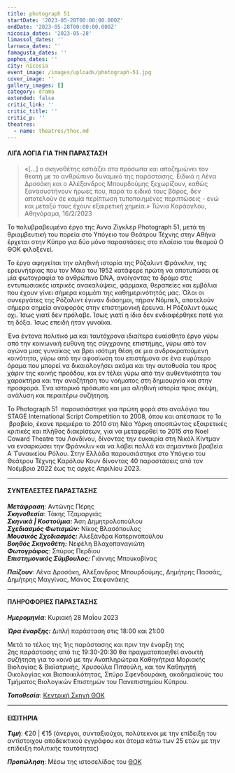 ```yaml
---
title: photograph 51
startDate: '2023-05-28T00:00:00.000Z'
endDate: '2023-05-28T00:00:00.000Z'
nicosia_dates: '2023-05-28'
limassol_dates: ''
larnaca_dates: ''
famagusta_dates: ''
paphos_dates: ''
city: nicosia
event_image: /images/uploads/photograph-51.jpg
cover_image: ''
gallery_images: []
category: drama
extended: false
critic_link: ''
critic_title: ''
critic_p: ''
theatres:
  - name: theatres/thoc.md
---
```


#### ΛΙΓΑ ΛΟΓΙΑ ΓΙΑ ΤΗΝ ΠΑΡΑΣΤΑΣΗ

> «\[...] ο σκηνοθέτης εστιάζει στα πρόσωπα και αποζημιώνει τον θεατή με το ανθρώπινο δυναμικό της παράστασης. Ειδικά η Λένα Δροσάκη και ο Αλέξανδρος Μπουρδούμης ξεχωρίζουν, καθώς ξανασυστήνουν ήρωες που, παρά το ειδικό τους βάρος, δεν αποτελούν σε καμία περίπτωση τυποποιημένες περιπτώσεις - ενώ και μεταξύ τους έχουν εξαιρετική χημεία.» Τώνια Καράογλου, Αθηνόραμα, 16/2/2023

Το πολυβραβευμένο έργο της Άννα Ζίγκλερ Photograph 51, μετά τη θριαμβευτική του πορεία στο Υπόγειο του Θεάτρου Τέχνης στην Αθήνα έρχεται στην Κύπρο για δύο μόνο παραστάσεις στο πλαίσιο του θεσμού Ο ΘΟΚ φιλοξενεί.

Το έργο αφηγείται την αληθινή ιστορία της Ρόζαλιντ Φράνκλιν, της ερευνήτριας που τον Μάιο του 1952 κατάφερε πρώτη να αποτυπώσει σε μία φωτογραφία το ανθρώπινο DNA, ανοίγοντας το δρόμο στις
εντυπωσιακές ιατρικές ανακαλύψεις, φάρμακα, θεραπείες και εμβόλια που έχουν γίνει σήμερα κομμάτι της καθημερινότητάς μας. Όλοι οι συνεργάτες της Ρόζαλιντ έγιναν διάσημοι, πήραν Νόμπελ, αποτελούν σήμερα σημεία αναφοράς στην επιστημονική έρευνα. Η Ρόζαλιντ όμως οχι. Ίσως γιατί δεν πρόλαβε. Ίσως γιατί η ίδια δεν ενδιαφέρθηκε ποτέ για τη δόξα. Ίσως επειδή ήταν γυναίκα.

Ένα έντονα πολιτικό μα και ταυτόχρονα ιδιαίτερα ευαίσθητο έργο γύρω από την κοινωνική ευθύνη της σύγχρονης επιστήμης, γύρω από τον αγώνα μιας γυναίκας να βρει ισότιμη θέση σε μια ανδροκρατούμενη κοινότητα, γύρω από την αφοσίωση του επιστήμονα σε ένα ευρύτερο όραμα που μπορεί να δικαιολογήσει ακόμα και την αυτοθυσία του προς χάριν της κοινής προόδου, και εν τέλει γύρω από την αυθεντικότητα του χαρακτήρα και την αναζήτηση του νοήματος στη δημιουργία και στην προσφορά. Ένα ιστορικό πρόσωπο και μια αληθινή ιστορία προς σκέψη, ανάλυση και περαιτέρω συζήτηση.

Το Photograph 51  παρουσιάστηκε για πρώτη φορά στο αναλόγιο του STAGE International Script Competition το 2008, όπου και απέσπασε το 1ο  βραβείο, έκανε πρεμιέρα το 2010 στη Νέα Υόρκη αποσπώντας εξαιρετικές κριτικές και πλήθος διακρίσεων, για να μεταφερθεί το 2015 στο Noel Coward Theatre του Λονδίνου, δίνοντας την ευκαιρία στη Νικόλ Κίντμαν να ενσαρκώσει την Φράνκλιν και να λάβει πολλά και σημαντικά βραβεία Α ́ Γυναικείου Ρόλου. Στην Ελλάδα παρουσιάστηκε στο Υπόγειο του Θεάτρου Τέχνης Καρόλου Κουν δίνοντας 40 παραστάσεις από τον Νοέμβριο 2022 έως τις αρχές Απριλίου 2023.

***

#### ΣΥΝΤΕΛΕΣΤΕΣ ΠΑΡΑΣΤΑΣΗΣ

***Μετάφραση***: Αντώνης Πέρης\
***Σκηνοθεσία***: Τάκης Τζαμαργιάς\
***Σκηνικά | Κοστούμια:*** Άση Δημητρολοπούλου\
***Σχεδιασμός Φωτισμών:*** Νίκος Βλασόπουλος\
***Μουσικός Σχεδιασμός:*** Αλεξάνδρα Κατερινοπούλου\
***Βοηθός Σκηνοθέτη:*** Νεφέλη Βλαχοπαναγιώτη\
***Φωτογράφος***: Σπύρος Περδίου\
***Επιστημονικός Σύμβουλος:*** Γιάννης Μπουκοβίνας

***Παίζουν***: Λένα Δροσάκη, Αλέξανδρος Μπουρδούμης, Δημήτρης Πασσάς, Δημήτρης Μαγγίνας, Μάνος Στεφανάκης

***

#### ΠΛΗΡΟΦΟΡΙΕΣ ΠΑΡΑΣΤΑΣΗΣ

***Ημερομηνία***: Κυριακή 28 Μαΐου 2023

***Ώρα έναρξης:*** Διπλή παράσταση στις 18:00 και 21:00

Μετά το τέλος της 1ης παράστασης και πριν την έναρξη της 2ης παράστασης από τις 19:30-20:30 θα πραγματοποιηθεί ανοικτή συζήτηση για το κοινό με την Αναπληρώτρια Καθηγήτρια Μοριακής Βιολογίας & Βιοϊατρικής, Χρυσούλα Πιτσούλη, και τον Καθηγητή Οικολογίας και Βιοποικιλότητας, Σπύρο Σφενδουράκη, ακαδημαϊκούς του Τμήματος Βιολογικών Επιστημών του Πανεπιστημίου Κύπρου.

***Τοποθεσία***: [Κεντρική Σκηνή ΘΟΚ](?#map "")

***

#### ΕΙΣΙΤΗΡΙΑ

***Τιμή***: €20 | €15 (άνεργοι, συνταξιούχοι, πολύτεκνοι με την επίδειξη του αντίστοιχου αποδεικτικού εγγράφου και
άτομα κάτω των 25 ετών με την επίδειξη πολιτικής ταυτότητας)

***Προπώληση***: Μέσω της ιστοσελίδας του [ΘΟΚ](https://tickets.thoc.org.cy/event/thoc-photograph-51/?lang=el "")
